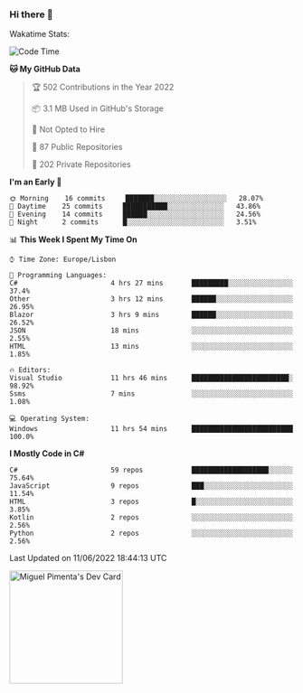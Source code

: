 ### Hi there 👋

<!--
**miguelpimenta/miguelpimenta** is a ✨ _special_ ✨ repository because its `README.md` (this file) appears on your GitHub profile.

Here are some ideas to get you started:

- 🔭 I’m currently working on ...
- 🌱 I’m currently learning ...
- 👯 I’m looking to collaborate on ...
- 🤔 I’m looking for help with ...
- 💬 Ask me about ...
- 📫 How to reach me: ...
- 😄 Pronouns: ...
- ⚡ Fun fact: ...
-->

Wakatime Stats:
<!--START_SECTION:waka-->
![Code Time](http://img.shields.io/badge/Code%20Time-0%20secs-blue)

**🐱 My GitHub Data** 

> 🏆 502 Contributions in the Year 2022
 > 
> 📦 3.1 MB Used in GitHub's Storage 
 > 
> 🚫 Not Opted to Hire
 > 
> 📜 87 Public Repositories 
 > 
> 🔑 202 Private Repositories  
 > 
**I'm an Early 🐤** 

```text
🌞 Morning    16 commits     ███████░░░░░░░░░░░░░░░░░░   28.07% 
🌆 Daytime    25 commits     ███████████░░░░░░░░░░░░░░   43.86% 
🌃 Evening    14 commits     ██████░░░░░░░░░░░░░░░░░░░   24.56% 
🌙 Night      2 commits      █░░░░░░░░░░░░░░░░░░░░░░░░   3.51%

```


📊 **This Week I Spent My Time On** 

```text
⌚︎ Time Zone: Europe/Lisbon

💬 Programming Languages: 
C#                       4 hrs 27 mins       █████████░░░░░░░░░░░░░░░░   37.4% 
Other                    3 hrs 12 mins       ██████░░░░░░░░░░░░░░░░░░░   26.95% 
Blazor                   3 hrs 9 mins        ██████░░░░░░░░░░░░░░░░░░░   26.52% 
JSON                     18 mins             ░░░░░░░░░░░░░░░░░░░░░░░░░   2.55% 
HTML                     13 mins             ░░░░░░░░░░░░░░░░░░░░░░░░░   1.85%

🔥 Editors: 
Visual Studio            11 hrs 46 mins      ████████████████████████░   98.92% 
Ssms                     7 mins              ░░░░░░░░░░░░░░░░░░░░░░░░░   1.08%

💻 Operating System: 
Windows                  11 hrs 54 mins      █████████████████████████   100.0%

```

**I Mostly Code in C#** 

```text
C#                       59 repos            ███████████████████░░░░░░   75.64% 
JavaScript               9 repos             ███░░░░░░░░░░░░░░░░░░░░░░   11.54% 
HTML                     3 repos             █░░░░░░░░░░░░░░░░░░░░░░░░   3.85% 
Kotlin                   2 repos             ░░░░░░░░░░░░░░░░░░░░░░░░░   2.56% 
Python                   2 repos             ░░░░░░░░░░░░░░░░░░░░░░░░░   2.56%

```



 Last Updated on 11/06/2022 18:44:13 UTC
<!--END_SECTION:waka-->

<a href="https://app.daily.dev/MiguelPimenta"><img src="https://api.daily.dev/devcards/05b7ad917b6047f3b1368fb0fe084ad8.png?r=sx6" width="200" alt="Miguel Pimenta's Dev Card"/></a>
